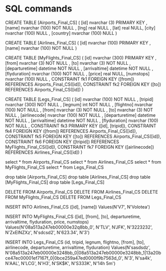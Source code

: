 # SQL commands

CREATE TABLE [Airports_Final_CS] (
		[id] nvarchar (3) PRIMARY KEY ,
        [name] nvarchar (100) NOT NULL ,
		[lng] real NULL ,
		[lat] real NULL, 
        [city] nvarchar (100) NULL ,
		[country] nvarchar (100) NULL 
)


CREATE TABLE [Airlines_Final_CS] (
		[id] nvarchar (100) PRIMARY KEY ,
        [name] nvarchar (100) NOT NULL
)


CREATE TABLE [MyFlights_Final_CS] (
		[id] nvarchar (300) PRIMARY KEY ,
        [from] nvarchar (3) NOT NULL ,
		[to] nvarchar (3) NOT NULL ,
		[departuretime] datetime NOT NULL ,
		[arrivaltime] datetime NOT NULL ,
		[flyduration] nvarchar (100) NOT NULL ,
		[price] real NULL, 
		[numstops] nvarchar (100) NULL ,
		CONSTRAINT fk1 FOREIGN KEY ([from]) REFERENCES Airports_Final_CS([id]),
		CONSTRAINT fk2 FOREIGN KEY ([to]) REFERENCES Airports_Final_CS([id])
)


CREATE TABLE [Legs_Final_CS] (
		[id] nvarchar (100) NOT NULL ,
		[tripid] nvarchar (300) NOT NULL ,
		[legnum] int NOT NULL ,
		[flightno] nvarchar (100) NOT NULL ,
        [from] nvarchar (3) NOT NULL ,
		[to] nvarchar (3) NOT NULL ,
		[airlinecode] nvarchar (100) NOT NULL ,
		[departuretime] datetime NOT NULL ,
		[arrivaltime] datetime NOT NULL ,
		[flyduration] nvarchar (100) NOT NULL ,
		CONSTRAINT fk3 PRIMARY KEY ([id], [tripid]),
		CONSTRAINT fk4 FOREIGN KEY ([from]) REFERENCES Airports_Final_CS([id]),
		CONSTRAINT fk5 FOREIGN KEY ([to]) REFERENCES Airports_Final_CS([id]),
		CONSTRAINT fk6 FOREIGN KEY ([tripid]) REFERENCES MyFlights_Final_CS([id]),
		CONSTRAINT fk7 FOREIGN KEY ([airlinecode]) REFERENCES Airlines_Final_CS([id])
)


select * from Airports_Final_CS
select * from Airlines_Final_CS
select * from MyFlights_Final_CS
select * from Legs_Final_CS


drop table [Airports_Final_CS]
drop table [Airlines_Final_CS]
drop table [MyFlights_Final_CS]
drop table [Legs_Final_CS]


DELETE FROM Airports_Final_CS
DELETE FROM Airlines_Final_CS
DELETE FROM MyFlights_Final_CS
DELETE FROM Legs_Final_CS


INSERT INTO Airlines_Final_CS ([id], [name]) 
Values(N'V7', N'Volotea')


INSERT INTO MyFlights_Final_CS ([id], [from], [to], departuretime, arrivaltime, flyduration, price, numstops) 
Values(N'08a513a247eb00000e32q8bb_0', N'TLV', N'JFK', N'3223232', N'ZxEINZXz', N'sdcsd2', N'623.34', N'3')


INSERT INTO Legs_Final_CS (id, tripid, legnum, flightno, [from], [to], airlinecode, departuretime, arrivaltime, flyduration) 
Values(N'sasdsdz', N'08a513a247eb00000e3248bb_0|08a513a247eb00000e3248bb_1|13a20bce47ec00001ef7167f_0|0bce259a47ed0000f9b7563d_0', N'3', N'sa4k', N'AAL', N'LCG', N'H3', N'SK$K', N'S333K', N'14h 5m')
